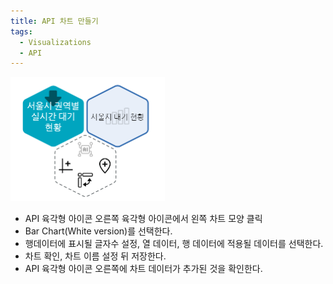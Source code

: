 ```yaml
---
title: API 차트 만들기
tags:
  - Visualizations
  - API
---
```


![Create API Chart](./23.png)
- API 육각형 아이콘 오른쪽 육각형 아이콘에서 왼쪽 차트 모양 클릭
- Bar Chart(White version)를 선택한다.
- 행데이터에 표시될 글자수 설정, 열 데이터, 행 데이터에 적용될 데이터를 선택한다.
- 차트 확인, 차트 이름 설정 뒤 저장한다.
- API 육각형 아이콘 오른쪽에 차트 데이터가 추가된 것을 확인한다.
<br/><br/>
